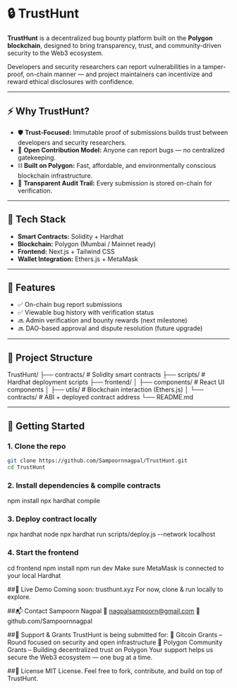 # 🔒 TrustHunt

**TrustHunt** is a decentralized bug bounty platform built on the **Polygon blockchain**, designed to bring transparency, trust, and community-driven security to the Web3 ecosystem.

Developers and security researchers can report vulnerabilities in a tamper-proof, on-chain manner — and project maintainers can incentivize and reward ethical disclosures with confidence.

---

## ⚡ Why TrustHunt?

- 🛡️ **Trust-Focused:** Immutable proof of submissions builds trust between developers and security researchers.
- 🧠 **Open Contribution Model:** Anyone can report bugs — no centralized gatekeeping.
- ⛓️ **Built on Polygon:** Fast, affordable, and environmentally conscious blockchain infrastructure.
- 📜 **Transparent Audit Trail:** Every submission is stored on-chain for verification.

---

## 🧱 Tech Stack

- **Smart Contracts:** Solidity + Hardhat
- **Blockchain:** Polygon (Mumbai / Mainnet ready)
- **Frontend:** Next.js + Tailwind CSS
- **Wallet Integration:** Ethers.js + MetaMask

---

## 🧪 Features

- ✅ On-chain bug report submissions
- ✅ Viewable bug history with verification status
- 🔜 Admin verification and bounty rewards (next milestone)
- 🔜 DAO-based approval and dispute resolution (future upgrade)

---

## 📁 Project Structure

TrustHunt/
├── contracts/ # Solidity smart contracts
├── scripts/ # Hardhat deployment scripts
├── frontend/
│ ├── components/ # React UI components
│ ├── utils/ # Blockchain interaction (Ethers.js)
│ └── contracts/ # ABI + deployed contract address
└── README.md

---

## 🚀 Getting Started

### 1. Clone the repo
```bash
git clone https://github.com/Sampoornnagpal/TrustHunt.git
cd TrustHunt
```
### 2. Install dependencies & compile contracts
npm install
npx hardhat compile

### 3. Deploy contract locally
npx hardhat node
npx hardhat run scripts/deploy.js --network localhost

### 4. Start the frontend
cd frontend
npm install
npm run dev
Make sure MetaMask is connected to your local Hardhat


##🎯 Live Demo
Coming soon: trusthunt.xyz
For now, clone & run locally to explore.

##📬 Contact
Sampoorn Nagpal
📧 nagpalsampoorn@gmail.com
🔗 github.com/Sampoornnagpal

##🤝 Support & Grants
TrustHunt is being submitted for:
💜 Gitcoin Grants – Round focused on security and open infrastructure
🔷 Polygon Community Grants – Building decentralized trust on Polygon
Your support helps us secure the Web3 ecosystem — one bug at a time.

##📝 License
MIT License. Feel free to fork, contribute, and build on top of TrustHunt.
